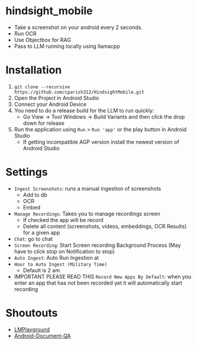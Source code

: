 # hindsight_mobile
* Take a screenshot on your android every 2 seconds.
* Run OCR
* Use Objectbox for RAG
* Pass to LLM running locally using llamacpp

# Installation
1. `git clone --recursive https://github.com/cparish312/HindsightMobile.git`
2. Open the Project in Android Studio
3. Connect your Android Device
4. You need to do a release build for the LLM to run quickly:
   * Go View -> Tool Windows -> Build Variants and then click the drop down for release
5. Run the application using `Run` > `Run 'app'` or the play button in Android Studio
    * If getting incompatible AGP version install the newest version of Android Studio

# Settings
* `Ingest Screenshots`: runs a manual ingestion of screenshots
    * Add to db
    * OCR
    * Embed
* `Manage Recordings`: Takes you to manage recordings screen
  * If checked the app will be record
  * Delete all content (screenshots, videos, embeddings, OCR Results) for a given app
* `Chat`: go to chat
* `Screen Recording`: Start Screen recording Background Process (May have to click stop on Notification to stop)
* `Auto Ingest`: Auto Run Ingestion at
* `Hour to Auto Ingest (Military Time)`
    * Default is 2 am
* IMPORTANT PLEASE READ THIS `Record New Apps By Default`: when you enter an app that has not been
    recorded yet it will automatically start recording

# Shoutouts
* [LMPlayground](https://github.com/andriydruk/LMPlayground/tree/main)
* [Android-Document-QA](https://github.com/shubham0204/Android-Document-QA/tree/main)